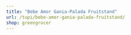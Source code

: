 ```yaml
---
title: "Bebe Amor Gania-Palada Fruitstand"
url: /tupi/bebe-amor-gania-palada-fruitstand/
shop: greengrocer
---
```

